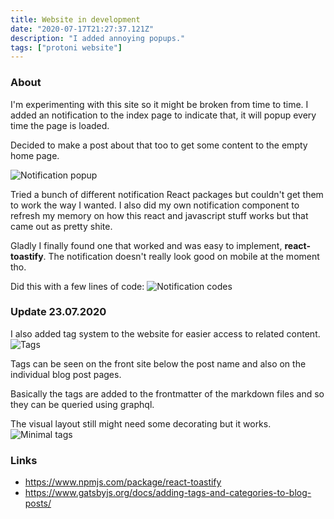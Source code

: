 ```yaml
---
title: Website in development
date: "2020-07-17T21:27:37.121Z"
description: "I added annoying popups."
tags: ["protoni website"]
---
```


### About
I'm experimenting with this site so it might be broken from time to time. 
I added an notification to the index page to indicate that, it will popup every time the page is loaded.

Decided to make a post about that too to get some content to the empty home page.

![Notification popup](https://i.imgur.com/tFGJs10.gif)

Tried a bunch of different notification React packages but couldn't get them to work the way I wanted.
I also did my own notification component to refresh my memory on how this react and javascript stuff works 
but that came out as pretty shite.
 
Gladly I finally found one that worked and was easy to implement, **react-toastify**.
The notification doesn't really look good on mobile at the moment tho.


Did this with a few lines of code:
![Notification codes](https://i.imgur.com/0fy9h2b.png)

### Update 23.07.2020
I also added tag system to the website for easier access to related content.
![Tags](https://i.imgur.com/k1kcs88.png)

Tags can be seen on the front site below the post name and also on the individual blog post pages.

Basically the tags are added to the frontmatter of the markdown files and so they can be queried using graphql.

The visual layout still might need some decorating but it works.
![Minimal tags](https://i.imgur.com/7P4jj2f.png)

### Links
- <https://www.npmjs.com/package/react-toastify>
- <https://www.gatsbyjs.org/docs/adding-tags-and-categories-to-blog-posts/>